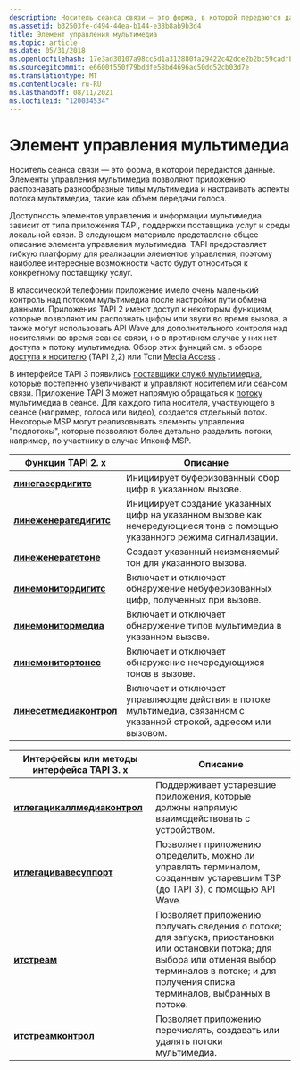 ```yaml
---
description: Носитель сеанса связи — это форма, в которой передаются данные. Элементы управления мультимедиа позволяют приложению распознавать разнообразные типы мультимедиа и настраивать аспекты потока мультимедиа, такие как объем передачи голоса.
ms.assetid: b32503fe-d494-44ea-b144-e38b8ab9b3d4
title: Элемент управления мультимедиа
ms.topic: article
ms.date: 05/31/2018
ms.openlocfilehash: 17e3ad30107a98cc5d1a312880fa29422c42dce2b2bc59cadfbf894cb032d74a
ms.sourcegitcommit: e6600f550f79bddfe58bd4696ac50dd52cb03d7e
ms.translationtype: MT
ms.contentlocale: ru-RU
ms.lasthandoff: 08/11/2021
ms.locfileid: "120034534"
---
```

# <a name="media-control"></a>Элемент управления мультимедиа

Носитель сеанса связи — это форма, в которой передаются данные. Элементы управления мультимедиа позволяют приложению распознавать разнообразные типы мультимедиа и настраивать аспекты потока мультимедиа, такие как объем передачи голоса.

Доступность элементов управления и информации мультимедиа зависит от типа приложения TAPI, поддержки поставщика услуг и среды локальной связи. В следующем материале представлено общее описание элемента управления мультимедиа. TAPI предоставляет гибкую платформу для реализации элементов управления, поэтому наиболее интересные возможности часто будут относиться к конкретному поставщику услуг.

В классической телефонии приложение имело очень маленький контроль над потоком мультимедиа после настройки пути обмена данными. Приложения TAPI 2 имеют доступ к некоторым функциям, которые позволяют им распознать цифры или звуки во время вызова, а также могут использовать API Wave для дополнительного контроля над носителями во время сеанса связи, но в противном случае у них нет доступа к потоку мультимедиа. Обзор этих функций см. в обзоре [доступа к носителю](./media-access.md) (TAPI 2,2) или Тспи [Media Access](/previous-versions/windows/desktop/legacy/ms725240(v=vs.85)) .

В интерфейсе TAPI 3 появились [поставщики служб мультимедиа](about-the-media-service-provider-msp-.md), которые постепенно увеличивают и управляют носителем или сеансом связи. Приложение TAPI 3 может напрямую обращаться к [потоку](stream-objects.md) мультимедиа в сеансе. Для каждого типа носителя, участвующего в сеансе (например, голоса или видео), создается отдельный поток. Некоторые MSP могут реализовывать элементы управления "подпотокы", которые позволяют более детально разделить потоки, например, по участнику в случае Ипконф MSP.



| Функции TAPI 2. x                                          | Описание                                                                                                                |
|-------------------------------------------------------------|----------------------------------------------------------------------------------------------------------------------------|
| [**линегасердигитс**](/windows/win32/api/tapi/nf-tapi-linegatherdigits)       | Инициирует буферизованный сбор цифр в указанном вызове.                                                          |
| [**линеженератедигитс**](/windows/win32/api/tapi/nf-tapi-linegeneratedigits)   | Инициирует создание указанных цифр на указанном вызове как нечередующиеся тона с помощью указанного режима сигнализации. |
| [**линеженератетоне**](/windows/win32/api/tapi/nf-tapi-linegeneratetone)       | Создает указанный неизменяемый тон для указанного вызова.                                                               |
| [**линемонитордигитс**](/windows/win32/api/tapi/nf-tapi-linemonitordigits)     | Включает и отключает обнаружение небуферизованных цифр, полученных при вызове.                                              |
| [**линемонитормедиа**](/windows/win32/api/tapi/nf-tapi-linemonitormedia)       | Включает и отключает обнаружение типов мультимедиа в указанном вызове.                                                   |
| [**линемонитортонес**](/windows/win32/api/tapi/nf-tapi-linemonitortones)       | Включает и отключает обнаружение нечередующихся тонов в вызове.                                                            |
| [**линесетмедиаконтрол**](/windows/win32/api/tapi/nf-tapi-linesetmediacontrol) | Включает и отключает управляющие действия в потоке мультимедиа, связанном с указанной строкой, адресом или вызовом.             |



 



| Интерфейсы или методы интерфейса TAPI 3. x                               | Описание                                                                                                                                                                                            |
|--------------------------------------------------------------|--------------------------------------------------------------------------------------------------------------------------------------------------------------------------------------------------------|
| [**итлегацикаллмедиаконтрол**](/windows/desktop/api/tapi3if/nn-tapi3if-itlegacycallmediacontrol) | Поддерживает устаревшие приложения, которые должны напрямую взаимодействовать с устройством.                                                                                                                             |
| [**итлегацивавесуппорт**](/windows/desktop/api/tapi3if/nn-tapi3if-itlegacywavesupport)           | Позволяет приложению определить, можно ли управлять терминалом, созданным устаревшим TSP (до TAPI 3), с помощью API Wave.                                                                        |
| [**итстреам**](/windows/win32/api/tapi3if/nn-tapi3if-itstream)                                 | Позволяет приложению получать сведения о потоке; для запуска, приостановки или остановки потока; для выбора или отменяя выбор терминалов в потоке; и для получения списка терминалов, выбранных в потоке. |
| [**итстреамконтрол**](/windows/win32/api/tapi3if/nn-tapi3if-itstreamcontrol)                   | Позволяет приложению перечислять, создавать или удалять потоки мультимедиа.                                                                                                                                   |



 

 

 
